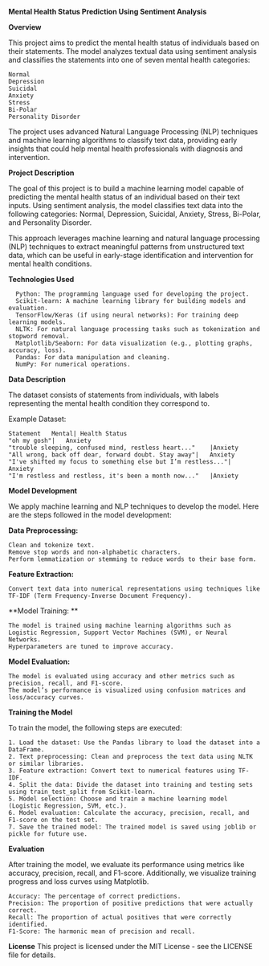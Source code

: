 **Mental Health Status Prediction Using Sentiment Analysis**

**Overview**

This project aims to predict the mental health status of individuals based on their statements. The model analyzes textual data using sentiment analysis and classifies the statements into one of seven mental health categories:

    Normal
    Depression
    Suicidal
    Anxiety
    Stress
    Bi-Polar
    Personality Disorder
    
The project uses advanced Natural Language Processing (NLP) techniques and machine learning algorithms to classify text data, providing early insights that could help mental health professionals with diagnosis and intervention.

**Project Description**

The goal of this project is to build a machine learning model capable of predicting the mental health status of an individual based on their text inputs. Using sentiment analysis, the model classifies text data into the following categories: Normal, Depression, Suicidal, Anxiety, Stress, Bi-Polar, and Personality Disorder.

This approach leverages machine learning and natural language processing (NLP) techniques to extract meaningful patterns from unstructured text data, which can be useful in early-stage identification and intervention for mental health conditions.

**Technologies Used**

      Python: The programming language used for developing the project.
      Scikit-learn: A machine learning library for building models and evaluation.
      TensorFlow/Keras (if using neural networks): For training deep learning models.
      NLTK: For natural language processing tasks such as tokenization and stopword removal.
      Matplotlib/Seaborn: For data visualization (e.g., plotting graphs, accuracy, loss).
      Pandas: For data manipulation and cleaning.
      NumPy: For numerical operations.

**Data Description**

The dataset consists of statements from individuals, with labels representing the mental health condition they correspond to.

Example Dataset:

    Statement	Mental| Health Status
    "oh my gosh"|	Anxiety
    "trouble sleeping, confused mind, restless heart..."	|Anxiety
    "All wrong, back off dear, forward doubt. Stay away"|	Anxiety
    "I've shifted my focus to something else but I’m restless..."|	Anxiety
    "I'm restless and restless, it's been a month now..."	|Anxiety

**Model Development**

We apply machine learning and NLP techniques to develop the model. Here are the steps followed in the model development:

**Data Preprocessing:**

    Clean and tokenize text.
    Remove stop words and non-alphabetic characters.
    Perform lemmatization or stemming to reduce words to their base form.

**Feature Extraction:**

    Convert text data into numerical representations using techniques like TF-IDF (Term Frequency-Inverse Document Frequency).

**Model Training: **

    The model is trained using machine learning algorithms such as Logistic Regression, Support Vector Machines (SVM), or Neural Networks.
    Hyperparameters are tuned to improve accuracy.
    
**Model Evaluation:**

    The model is evaluated using accuracy and other metrics such as precision, recall, and F1-score.
    The model’s performance is visualized using confusion matrices and loss/accuracy curves.

**Training the Model**

To train the model, the following steps are executed:

    1. Load the dataset: Use the Pandas library to load the dataset into a DataFrame.
    2. Text preprocessing: Clean and preprocess the text data using NLTK or similar libraries.
    3. Feature extraction: Convert text to numerical features using TF-IDF.
    4. Split the data: Divide the dataset into training and testing sets using train_test_split from Scikit-learn.
    5. Model selection: Choose and train a machine learning model (Logistic Regression, SVM, etc.).
    6. Model evaluation: Calculate the accuracy, precision, recall, and F1-score on the test set.
    7. Save the trained model: The trained model is saved using joblib or pickle for future use.   

**Evaluation**

After training the model, we evaluate its performance using metrics like accuracy, precision, recall, and F1-score. Additionally, we visualize training progress and loss curves using Matplotlib.

    Accuracy: The percentage of correct predictions.
    Precision: The proportion of positive predictions that were actually correct.
    Recall: The proportion of actual positives that were correctly identified.
    F1-Score: The harmonic mean of precision and recall.

**License**
This project is licensed under the MIT License - see the LICENSE file for details.

